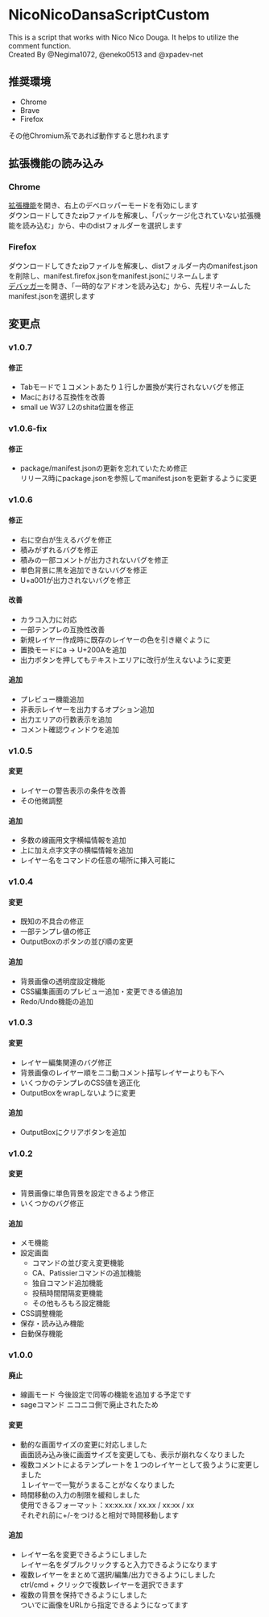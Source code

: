 ﻿# NicoNicoDansaScriptCustom
This is a script that works with Nico Nico Douga.  It helps to utilize the comment function.  
Created By @Negima1072, @eneko0513 and @xpadev-net

## 推奨環境
- Chrome
- Brave
- Firefox

その他Chromium系であれば動作すると思われます

## 拡張機能の読み込み
### Chrome
[拡張機能](chrome://extensions/)を開き、右上のデベロッパーモードを有効にします  
ダウンロードしてきたzipファイルを解凍し、「パッケージ化されていない拡張機能を読み込む」から、中のdistフォルダーを選択します

### Firefox
ダウンロードしてきたzipファイルを解凍し、distフォルダー内のmanifest.jsonを削除し、manifest.firefox.jsonをmanifest.jsonにリネームします  
[デバッガー](about:debugging#/runtime/this-firefox)を開き、「一時的なアドオンを読み込む」から、先程リネームしたmanifest.jsonを選択します

## 変更点
### v1.0.7
#### 修正
- Tabモードで１コメントあたり１行しか置換が実行されないバグを修正
- Macにおける互換性を改善
- small ue W37 L2のshita位置を修正

### v1.0.6-fix
#### 修正
- package/manifest.jsonの更新を忘れていたため修正  
  リリース時にpackage.jsonを参照してmanifest.jsonを更新するように変更

### v1.0.6
#### 修正
- 右に空白が生えるバグを修正
- 積みがずれるバグを修正
- 積みの一部コメントが出力されないバグを修正
- 単色背景に黒を追加できないバグを修正
- U+a001が出力されないバグを修正

#### 改善
- カラコ入力に対応
- 一部テンプレの互換性改善
- 新規レイヤー作成時に既存のレイヤーの色を引き継ぐように
- 置換モードにa -> U+200Aを追加
- 出力ボタンを押してもテキストエリアに改行が生えないように変更

#### 追加
- プレビュー機能追加
- 非表示レイヤーを出力するオプション追加
- 出力エリアの行数表示を追加
- コメント確認ウィンドウを追加

### v1.0.5
#### 変更
- レイヤーの警告表示の条件を改善
- その他微調整
#### 追加
- 多数の線画用文字横幅情報を追加
- 上に加え点字文字の横幅情報を追加
- レイヤー名をコマンドの任意の場所に挿入可能に

### v1.0.4
#### 変更
- 既知の不具合の修正
- 一部テンプレ値の修正
- OutputBoxのボタンの並び順の変更

#### 追加
- 背景画像の透明度設定機能
- CSS編集画面のプレビュー追加・変更できる値追加
- Redo/Undo機能の追加

### v1.0.3
#### 変更
- レイヤー編集関連のバグ修正
- 背景画像のレイヤー順をニコ動コメント描写レイヤーよりも下へ
- いくつかのテンプレのCSS値を適正化
- OutputBoxをwrapしないように変更

#### 追加
- OutputBoxにクリアボタンを追加

### v1.0.2
#### 変更
- 背景画像に単色背景を設定できるよう修正
- いくつかのバグ修正
#### 追加
- メモ機能
- 設定画面
  - コマンドの並び変え変更機能
  - CA、Patissierコマンドの追加機能
  - 独自コマンド追加機能
  - 投稿時間間隔変更機能
  - その他もろもろ設定機能
- CSS調整機能
- 保存・読み込み機能
- 自動保存機能

### v1.0.0
#### 廃止
- 線画モード
  今後設定で同等の機能を追加する予定です
- sageコマンド
  ニコニコ側で廃止されたため
#### 変更
- 動的な画面サイズの変更に対応しました  
  画面読み込み後に画面サイズを変更しても、表示が崩れなくなりました
- 複数コメントによるテンプレートを１つのレイヤーとして扱うように変更しました  
  １レイヤーで一覧がうまることがなくなりました
- 時間移動の入力の制限を緩和しました  
  使用できるフォーマット：xx:xx.xx / xx.xx / xx:xx / xx  
  それぞれ前に+/-をつけると相対で時間移動します
#### 追加
- レイヤー名を変更できるようにしました  
  レイヤー名をダブルクリックすると入力できるようになります
- 複数レイヤーをまとめて選択/編集/出力できるようにしました  
  ctrl/cmd + クリックで複数レイヤーを選択できます
- 複数の背景を保持できるようにしました  
  ついでに画像をURLから指定できるようになってます
